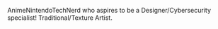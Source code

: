AnimeNintendoTechNerd who aspires to be a Designer/Cybersecurity specialist! 
Traditional/Texture Artist.

<!---
FPSwitch/FPSwitch is a ✨ special ✨ repository because its `README.md` (this file) appears on your GitHub profile.
You can click the Preview link to take a look at your changes.
--->
